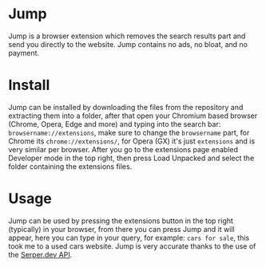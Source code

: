# Jump
Jump is a browser extension which removes the search results part and send you directly to the website.
Jump contains no ads, no bloat, and no payment.

# Install
Jump can be installed by downloading the files from the repository and extracting them into a folder, after that open your Chromium based browser (Chrome, Opera, Edge and more) and typing into the search bar: `browsername://extensions`, make sure to change the `browsername` part, for Chrome its `chrome://extensions/`, for Opera (GX) it's just `extensions` and is very similar per browser. After you go to the extensions page enabled Developer mode in the top right, then press Load Unpacked and select the folder containing the extensions files.

# Usage
Jump can be used by pressing the extensions button in the top right (typically) in your browser, from there you can press Jump and it will appear, here you can type in your query, for example: `cars for sale`, this took me to a used cars website. Jump is very accurate thanks to the use of the [Serper.dev API](https://serper.dev/playground).
